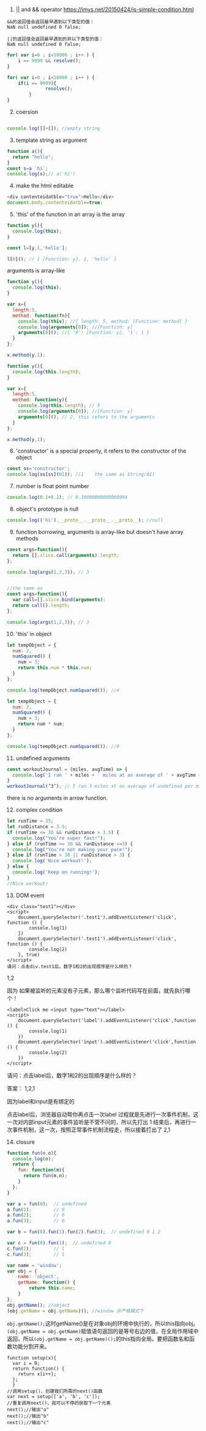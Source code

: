 1. || and && operator
https://imys.net/20150424/js-simple-condition.html

```
&&的返回值会返回最早遇到以下类型的值：
NaN null undefined 0 false;

||的返回值会返回最早遇到的非以下类型的值：
NaN null undefined 0 false;
```
```javascript
for( var i=0 ; i<10000 ; i++ ) {
    i == 9999 && resolve();
}

for( var i=0 ; i<10000 ; i++ ) {
    if(i == 9999){
              resolve();
        }
}
```
2. coersion
```javascript

console.log([]+[]); //empty string
```

3. template string as argument
```javascript
function a(){
  return "hello";
}
const s=a `hi`;  
console.log(s);// a('hi')

```
4. make the html editable
```javascript
<div contenteidatble="true">Hello</div>
document.body.contenteidatble=true;
```

5. 'this' of the function in an array is the array

```javascript
function y(){
  console.log(this);
} 

const l=[y,1,'hello'];

l[0](); // [ [Function: y], 1, 'hello' ]
```
arguments is array-like

```javascript
function y(){
  console.log(this);
} 

var x={
  length:5,
  method: function(fn){
  	console.log(this); //{ length: 5, method: [Function: method] }
  	console.log(arguments[0]); //[Function: y]
    arguments[0](); //{ '0': [Function: y], '1': 1 }
  }
};

x.method(y,1);
```
```javascript
function y(){
  console.log(this.length);
} 

var x={
  length:5,
  method: function(y){
    console.log(this.length); // 5
  	console.log(arguments[0]); //[Function: y]
    arguments[0](); // 2, this refers to the arguments
  }
};

x.method(y,1);
```

6. 'constructor' is a special property, it refers to the constructor of the object
```javascript
const ss='constructor';
console.log(ss[ss](01)); //1    the same as String(01)
```

7. number is float point number
```javascript
console.log(0.1+0.2); // 0.30000000000000004 
```

8. object's prototype is null
```javascript
console.log(('hi').__proto__.__proto__.__proto__); //null
```

9. function borrowing, arguments is array-like but doesn't have array methods
```javascript
const args=function(){
  return [].slice.call(arguments).length;
};

console.log(args(1,2,3)); // 3


//the same as
const args=function(){
  var call=[].slice.bind(arguments);
  return call().length;
};

console.log(args(1,2,3)); // 3
```

10. 'this' in object
```javascript
let tempObject = {
  num: 2,
  numSquared() {
    num = 3;
    return this.num * this.num;
  }
};

console.log(tempObject.numSquared()); //4
```
```javascript
let tempObject = {
  num: 2,
  numSquared() {
    num = 3;
    return num * num;
  }
};

console.log(tempObject.numSquared()); //9
```
11. undefined arguments

```javascript
const workoutJournal = (miles, avgTime) => {
  console.log('I ran ' + miles + ' miles at an average of ' + avgTime + ' per mile.');
}
workoutJournal(‘3’); // I ran 3 miles at an average of undefined per mile.

```
there is no arguments in arrow function.

12. complex condition
```javascript
let runTime = 35;
let runDistance = 3.5;
if (runTime <= 30 && runDistance > 3.5) {
  console.log("You're super fast!");
} else if (runTime >= 30 && runDistance <=3) {
  console.log("You're not making your pace!");
} else if (runTime > 30 || runDistance > 3) {
  console.log('Nice workout!'); 
} else {
  console.log('Keep on running!');
}
//Nice workout!

```

13. DOM event
```
<div class="test1"></div>
<script>
    document.querySelector('.test1').addEventListener('click', function () {
        console.log(1)
    })
    document.querySelector('.test1').addEventListener('click', function () {
        console.log(2)
    }, true)
</script>
请问：点击div.test1后，数字1和2的出现顺序是什么样的？
```

1,2

因为 如果被监听的元素没有子元素，那么哪个监听代码写在前面，就先执行哪个！



```
<label>Click me <input type="text"></label>
<script>
    document.querySelector('label').addEventListener('click',function () {
        console.log(1)
    })
    document.querySelector('input').addEventListener('click',function () {
        console.log(2)
    })
</script>
```
请问：点击label后，数字1和2的出现顺序是什么样的？

答案： 1,2,1

因为label和input是有绑定的

点击label后，浏览器自动帮你再点击一次label 
过程就是先进行一次事件机制，这一次对内部input元素的事件监听是不管不问的，所以先打出 1
结束后，再进行一次事件机制，这一次，按照正常事件机制流程走，所以接着打出了 2,1

14. closure
```javascript
function fun(n,o){
  console.log(o);
  return {
    fun: function(m){
      return fun(m,n);
    }
  };
}

var a = fun(0);  // undefined
a.fun(1);        // 0        
a.fun(2);        // 0
a.fun(3);        // 0

var b = fun(0).fun(1).fun(2).fun(3);  // undefined 0 1 2

var c = fun(0).fun(1);  // undefined 0
c.fun(2);        // 1
c.fun(3);        // 1
```

```javascript
var name = 'window';
var obj = {
    name: 'object',
    getName: function() {
        return this.name;
    }
};
obj.getName(); //object
(obj.getName = obj.getName)(); //window 非严格模式下
```
`obj.getName();`这时getName()是在对象obj的环境中执行的，所以this指向obj。
`(obj.getName = obj.getName)`赋值语句返回的是等号右边的值，在全局作用域中返回，所以`(obj.getName = obj.getName)();`的this指向全局。要把函数名和函数功能分割开来。

```
function setup(x){
  var i = 0;
  return function() {
    return x[i++];
  };
  }
//调用setup()，创建我们所需的next()函数
var next = setup(['a', 'b', 'c']);
//重复调用next()，就可以不停的获取下一个元素
next();//输出"a"
next();//输出"b"
next();//输出"c"
```
